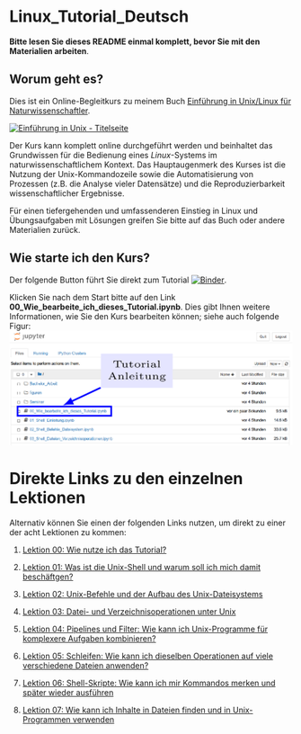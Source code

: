 # Linux_Tutorial_Deutsch

**Bitte lesen Sie dieses README einmal komplett, bevor Sie mit den Materialien arbeiten**.

## Worum geht es?
Dies ist ein Online-Begleitkurs zu meinem Buch [Einführung in Unix/Linux für
Naturwissenschaftler](http://www.springer.com/de/book/9783662503003).

<a href="http://www.springer.com/de/book/9783662503003">
<img src="https://github.com/terben/Einfuehrung_in_Unix/blob/master/_images/cover.jpg?raw=true"
 alt="Einführung in Unix - Titelseite" height=256>
</a>

Der Kurs kann komplett online durchgeführt werden und beinhaltet das
Grundwissen für die Bedienung eines *Linux*-Systems im
naturwissenschaftlichem Kontext. Das Hauptaugenmerk des Kurses ist die
Nutzung der Unix-Kommandozeile sowie die Automatisierung von Prozessen
(z.B. die Analyse vieler Datensätze) und die Reproduzierbarkeit
wissenschaftlicher Ergebnisse.

Für einen tiefergehenden und umfassenderen Einstieg in Linux und
Übungsaufgaben mit Lösungen greifen Sie bitte auf das Buch oder andere
Materialien zurück.
 
## Wie starte ich den Kurs?
Der folgende Button führt Sie direkt zum Tutorial [![Binder](https://binderhub.astro.uni-bonn.de/badge_logo.svg)](https://binderhub.astro.uni-bonn.de/v2/gh/terben/Linux_Tutorial_Deutsch/master).

Klicken Sie nach dem Start bitte auf den Link
**00_Wie_bearbeite_ich_dieses_Tutorial.ipynb**. Dies gibt Ihnen
weitere Informationen, wie Sie den Kurs bearbeiten können; siehe auch folgende Figur:
<img src="figuren/Wie_starte_ich_Tutorial.png" width="650">

# Direkte Links zu den einzelnen Lektionen
Alternativ können Sie einen der folgenden Links nutzen, um direkt zu einer
der acht Lektionen zu kommen:

1. [Lektion 00: Wie nutze ich das Tutorial?](https://binderhub.astro.uni-bonn.de/v2/gh/terben/Linux_Tutorial_Deutsch/master?urlpath=tree/00_Wie_bearbeite_ich_dieses_Tutorial.ipynb)

2. [Lektion 01: Was ist die Unix-Shell und warum soll ich mich damit beschäftgen?](https://binderhub.astro.uni-bonn.de/v2/gh/terben/Linux_Tutorial_Deutsch/master?urlpath=tree/01_Shell_Einleitung.ipynb)

3. [Lektion 02: Unix-Befehle und der Aufbau des Unix-Dateisystems](https://binderhub.astro.uni-bonn.de/v2/gh/terben/Linux_Tutorial_Deutsch/master?urlpath=tree/02_Shell_Befehle_Dateisystem.ipynb)

4. [Lektion 03: Datei- und Verzeichnisoperationen unter Unix](https://binderhub.astro.uni-bonn.de/v2/gh/terben/Linux_Tutorial_Deutsch/master?urlpath=tree/03_Shell_Dateien_Verzeichnisoperationen.ipynb)

5. [Lektion 04: Pipelines und Filter: Wie kann ich Unix-Programme für komplexere Aufgaben kombinieren?](https://binderhub.astro.uni-bonn.de/v2/gh/terben/Linux_Tutorial_Deutsch/master?urlpath=tree/04_Shell_Pipelines_und_Filter.ipynb)

6. [Lektion 05: Schleifen: Wie kann ich dieselben Operationen auf viele verschiedene Dateien anwenden?](https://binderhub.astro.uni-bonn.de/v2/gh/terben/Linux_Tutorial_Deutsch/master?urlpath=tree/05_Shell_for_Schleife.ipynb)

7. [Lektion 06: Shell-Skripte: Wie kann ich mir Kommandos merken und später wieder ausführen](https://binderhub.astro.uni-bonn.de/v2/gh/terben/Linux_Tutorial_Deutsch/master?urlpath=tree/06_Shell_Shell-Skripte.ipynb)

8. [Lektion 07: Wie kann ich Inhalte in Dateien finden und in Unix-Programmen verwenden](https://binderhub.astro.uni-bonn.de/v2/gh/terben/Linux_Tutorial_Deutsch/master?urlpath=tree/07_Shell_Dateiinhalte_finden_und_nutzen.ipynb)